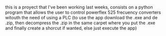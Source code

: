 this is a proyect that I've been working last weeks, consists on a python program that allows the user to control powerflex 525 frecuency converters witouth the need of using a PLC
(to use the app download the .exe and de .zip, then decompress the .zip in the same carpet where you put the .exe and finally create a shorcut if wanted, else just execute the app)
